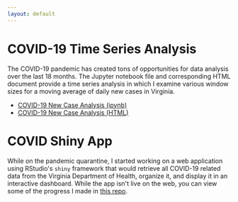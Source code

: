 ```yaml
---
layout: default
---
```


# COVID-19 Time Series Analysis
The COVID-19 pandemic has created tons of opportunities for data analysis over the last 18 months. The Jupyter notebook file and corresponding HTML document provide a time series analysis in which I examine various window sizes for a moving average of daily new cases in Virginia.

- [COVID-19 New Case Analysis (ipynb)](covid.ipynb)
- [COVID-19 New Case Analysis (HTML)](covid.html)

# COVID Shiny App
While on the pandemic quarantine, I started working on a web application using RStudio's `shiny` framework that would retrieve all COVID-19 related data from the Virginia Department of Health, organize it, and display it in an interactive dashboard. While the app isn't live on the web, you can view some of the progress I made in [this repo](https://github.com/joseph-ellis/va-covid).
